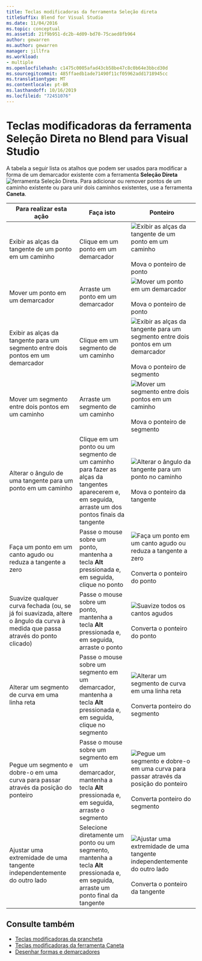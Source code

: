 ```yaml
---
title: Teclas modificadoras da ferramenta Seleção direta
titleSuffix: Blend for Visual Studio
ms.date: 11/04/2016
ms.topic: conceptual
ms.assetid: 21f9b951-dc2b-4d09-bd70-75caed8fb964
author: gewarren
ms.author: gewarren
manager: jillfra
ms.workload:
- multiple
ms.openlocfilehash: c1475c0005afad43cb58be47c8c0b64e3bbcd30d
ms.sourcegitcommit: 485ffaedb1ade71490f11cf05962add1718945cc
ms.translationtype: MT
ms.contentlocale: pt-BR
ms.lasthandoff: 10/16/2019
ms.locfileid: "72451076"
---
```

# <a name="direct-selection-tool-modifier-keys-in-blend-for-visual-studio"></a>Teclas modificadoras da ferramenta Seleção Direta no Blend para Visual Studio

A tabela a seguir lista os atalhos que podem ser usados para modificar a forma de um demarcador existente com a ferramenta **Seleção Direta** ![ferramenta Seleção Direta](../designers/media/6dd6571f-c116-451d-8dd2-1f88b8406362.png). Para adicionar ou remover pontos de um caminho existente ou para unir dois caminhos existentes, use a ferramenta **Caneta**.

|Para realizar esta ação|Faça isto|Ponteiro|
| - |-------------|-------------|
|Exibir as alças da tangente de um ponto em um caminho|Clique em um ponto em um demarcador|![Exibir as alças da tangente de um ponto em um caminho](../designers/media/cfcc5f41-a666-4524-a958-50b9051130ca.png)<br /><br /> Mova o ponteiro de ponto|
|Mover um ponto em um demarcador|Arraste um ponto em um demarcador|![Mover um ponto em um demarcador](../designers/media/cfcc5f41-a666-4524-a958-50b9051130ca.png)<br /><br /> Mova o ponteiro de ponto|
|Exibir as alças da tangente para um segmento entre dois pontos em um demarcador|Clique em um segmento de um caminho|![Exibir as alças da tangente para um segmento entre dois pontos em um demarcador](../designers/media/2ace930f-98fa-410b-92cf-7a4b88503ee7.png)<br /><br /> Mova o ponteiro de segmento|
|Mover um segmento entre dois pontos em um caminho|Arraste um segmento de um caminho|![Mover um segmento entre dois pontos em um caminho](../designers/media/2ace930f-98fa-410b-92cf-7a4b88503ee7.png)<br /><br /> Mova o ponteiro de segmento|
|Alterar o ângulo de uma tangente para um ponto em um caminho|Clique em um ponto ou um segmento de um caminho para fazer as alças da tangentes aparecerem e, em seguida, arraste um dos pontos finais da tangente|![Alterar o ângulo da tangente para um ponto no caminho](../designers/media/beb1a907-1e50-450c-aab3-4d7026f5e426.png)<br /><br /> Mova o ponteiro da tangente|
|Faça um ponto em um canto agudo ou reduza a tangente a zero|Passe o mouse sobre um ponto, mantenha a tecla **Alt** pressionada e, em seguida, clique no ponto|![Faça um ponto em um canto agudo ou reduza a tangente a zero](../designers/media/21197b10-aba4-4a9d-8145-647d0ba8e518.png)<br /><br /> Converta o ponteiro do ponto|
|Suavize qualquer curva fechada (ou, se já foi suavizada, altere o ângulo da curva à medida que passa através do ponto clicado)|Passe o mouse sobre um ponto, mantenha a tecla **Alt** pressionada e, em seguida, arraste o ponto|![Suavize todos os cantos agudos](../designers/media/21197b10-aba4-4a9d-8145-647d0ba8e518.png)<br /><br /> Converta o ponteiro do ponto|
|Alterar um segmento de curva em uma linha reta|Passe o mouse sobre um segmento em um demarcador, mantenha a tecla **Alt** pressionada e, em seguida, clique no segmento|![Alterar um segmento de curva em uma linha reta](../designers/media/975a855a-8536-441f-97ed-2f1496e416bf.png)<br /><br /> Converta ponteiro do segmento|
|Pegue um segmento e dobre-o em uma curva para passar através da posição do ponteiro|Passe o mouse sobre um segmento em um demarcador, mantenha a tecla **Alt** pressionada e, em seguida, arraste o segmento|![Pegue um segmento e dobre-o em uma curva para passar através da posição do ponteiro](../designers/media/975a855a-8536-441f-97ed-2f1496e416bf.png)<br /><br /> Converta ponteiro do segmento|
|Ajustar uma extremidade de uma tangente independentemente do outro lado|Selecione diretamente um ponto ou um segmento, mantenha a tecla **Alt** pressionada e, em seguida, arraste um ponto final da tangente|![Ajustar uma extremidade de uma tangente independentemente do outro lado](../designers/media/923951da-4081-4f8b-bebc-0f1f64d87504.png)<br /><br /> Converta o ponteiro da tangente|

## <a name="see-also"></a>Consulte também

- [Teclas modificadoras da prancheta](../xaml-tools/artboard-modifier-keys-in-blend.md)
- [Teclas modificadoras da ferramenta Caneta](../xaml-tools/pen-tool-modifier-keys-in-blend.md)
- [Desenhar formas e demarcadores](../xaml-tools/draw-shapes-and-paths.md)